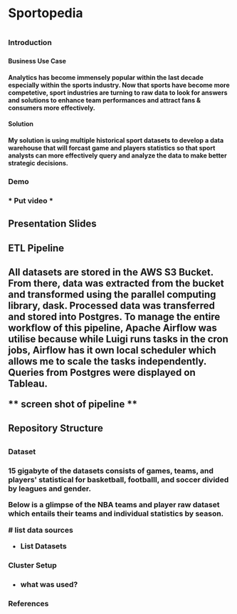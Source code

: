 <h1>Sportopedia<h1>

<h3>Introduction<h3>

<h4>Business Use Case<h4>
  
Analytics has become immensely popular within the last decade especially within the sports industry. Now that sports have become more competetive, sport industries are turning to raw data to look for answers and solutions to enhance team performances and attract fans & consumers more effectively. 

<h4>Solution<h4>
  
My solution is using multiple historical sport datasets to develop a data warehouse that will forcast game and players statistics so that sport analysts can more effectively query and analyze the data to make better strategic decisions.
  
<h3>Demo<h3>
* Put video *

<h2>Presentation Slides<h2>

<h2> ETL Pipeline <h2>

<p> All datasets are stored in the AWS S3 Bucket. From there, data was extracted from the bucket and transformed using the parallel computing library, dask. Processed data was transferred and stored into Postgres. To manage the entire workflow of this pipeline, Apache Airflow was utilise because while Luigi runs tasks in the cron jobs, Airflow has it own local scheduler which allows me to scale the tasks independently. Queries from Postgres were displayed on Tableau. 
 
 ** screen shot of pipeline **
 
<h2> Repository Structure <h2>



<h3>Dataset<h3>

<p> 15 gigabyte of the datasets consists of games, teams, and players' statistical for basketball, footballl, and soccer divided by leagues and gender. 
<p> Below is a glimpse of the NBA teams and player raw dataset which entails their teams and individual statistics by season.<p>
  # list data sources

* List Datasets

<h3> Cluster Setup <h3>
  
  * what was used?
  
<h3> References <h3>






